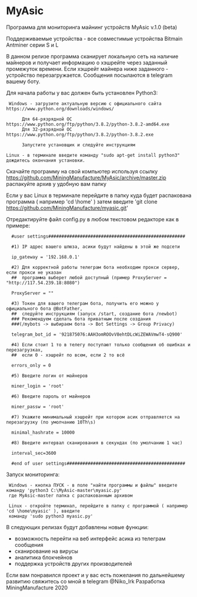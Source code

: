 # MyAsic
Программа для мониторинга майнинг устройств MyAsic v.1.0 (beta)

Поддерживаемые устройства - все совместимые устройства Bitmain Antminer серии S и L

В данном релизе программа сканирует локальную сеть на наличие майнеров и получает информацию о хэшрейте через заданный
промежуток времени. Если хэшрейт майнера ниже заданного - устройство перезагружается. Сообщения посылаются в telegram
вашему боту.

Для начала работы у вас должен быть установлен Python3:

     Windows - загрузите актуальную версию с официального сайта https://www.python.org/downloads/windows/
 
          Для 64-рязрядной ОС https://www.python.org/ftp/python/3.8.2/python-3.8.2-amd64.exe
          Для 32-рязрядной ОС https://www.python.org/ftp/python/3.8.2/python-3.8.2.exe
 
          Запустите установщик и следуйте инструкциям

    Linux - в терминале введите команду "sudo apt-get install python3" дождитесь окончания установки.

Скачайте программу на свой компьютер используя ссылку https://github.com/MiningManufacture/MyAsic/archive/master.zip
распакуйте архив у удобную вам папку

Если у вас Linux в терминале перейдите в папку куда будет распакована программа ( например  'cd \home\' ) затем 
введите 'git clone https://github.com/MiningManufacture/myasic.git'

Отредактируйте файл config.py в любом текстовом редакторе как в примере:

      #user settings####################################################

      #1) IP адрес вашего шлюза, асики будут найдены в этой же подсети

      ip_gateway = '192.168.0.1'

      #2) Для корректной работы телеграм бота необходим прокси сервер, если прокси не указан 
      ##  программа выберет любой доступный (пример ProxyServer = "http://117.54.239.18:8080")

      ProxyServer = ""

      #3) Токен для вашего телеграм бота, получить его можно у официального бота @BotFather, 
      ##  следуйте инструкциям (запуск /start, создание бота /newbot)
      ### Рекомендуем сделать бота приватным после создания 
      ###(/mybots -> выбираем бота -> Bot Settings -> Group Privacy)

      telegram_bot_id = '921875076:AAH3omROOvV8ehtDLcWiZEWAVmwT4-sQ900'

      #4) Если стоит 1 то в телегу поступают только сообщения об ошибках и перезагрузках, 
      ##  если 0 - хэшрейт по всем, если 2 то всё

      errors_only = 0

      #5) Введите логин от майнеров

      miner_login = 'root'

      #6) Введите пароль от майнеров

      miner_passw = 'root'

      #7) Укажите минимальный хэшрейт при котором асик отправляется на перезагрузку (по умолчанию 10Th\s)

      minimal_hashrate = 10000

      #8) Введите интервал сканирования в секундах (по умолчанию 1 час)

      interval_sec=3600

      #end of user settings#############################################

Запуск мониторинга:

     Windows - кнопка ПУСК - в поле "найти программы и файлы" введите команду 'python3 C:\MyAsic-master\myasic.py' 
     где MyAsic-master папка с распакованным архивом
     
     Linux - откройте терминал, перейдите в папку с программой ( например 'cd \home\myasic' ), введите 
     команду 'sudo python3 myasic.py' 

В следующих релизах будут добавлены новые функции:
- возможность перейти на веб интерфейс асика из телеграм сообщения
- сканирование на вирусы
- аналитика блокчейнов
- поддержка устройств других производителей

Если вам понравился проект и у вас есть пожелания по дальнейшему развитию свяжитесь со мной в telegram @Niko_Irk
Разработка MiningManufacture 2020
